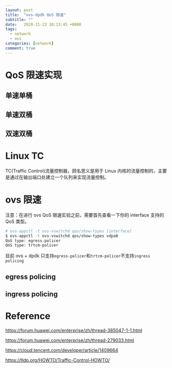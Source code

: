 ```yaml
---
layout: post
title:  "ovs-dpdk QoS 限速"
subtitle: ""
date:   2020-11-23 10:13:45 +0800
tags:
  - network
  - ovs
categories: [network]
comment: true
---
```




# QoS 限速实现

## 单速单桶

## 单速双桶

## 双速双桶

# Linux TC

TC(Traffic Control)流量控制器，顾名思义是用于 Linux 内核的流量控制的，主要是通过在输出端口处建立一个队列来实现流量控制。



# ovs 限速

注意：在进行 ovs QoS 限速实验之前，需要首先查看一下你的 interface 支持的 QoS 类型。

```bash
# ovs-appctl -t ovs-vswitchd qos/show-types [interface]
$ ovs-appctl -t ovs-vswitchd qos/show-types vdpa0
QoS type: egress-policer
QoS type: trtcm-policer
```

目前 ovs + dpdk 只支持`egress-policer`和`trtcm-policer`不支持`ingress policing`



## egress policing



## ingress policing



# Reference

https://forum.huawei.com/enterprise/zh/thread-385047-1-1.html

https://forum.huawei.com/enterprise/zh/thread-279033.html

https://cloud.tencent.com/developer/article/1409664

https://tldp.org/HOWTO/Traffic-Control-HOWTO/